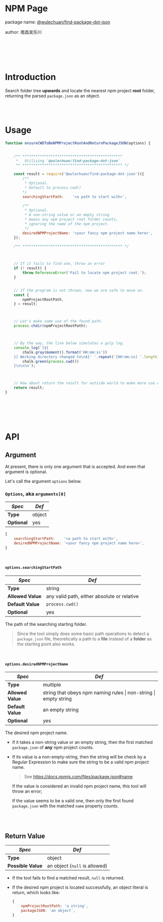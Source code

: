 # NPM Page

package name: 
[@wulechuan/find-package-dot-json](https://www.npmjs.com/package/@wulechuan/find-package-dot-json)

author: 南昌吴乐川

<br/>
<br/>
<br/>
<br/>

# Introduction

Search folder tree **upwards** and locate the nearest npm project **root** folder, returning the parsed `package.json` as an object.

<br/>
<br/>

# Usage

```javascript
function ensureCWDToBeNPMProjectRootAndReturnPackageJSON(options) {


    /** **********************************************
     *   Utilizing `@wulechuan/find-package-dot-json`
     ** ********************************************** */

    const result = require('@wulechuan/find-package-dot-json')({
        /**
         * Optional.
         * Default to process.cwd()
        */
        searchingStartPath:    '<a path to start with>',
        
        /** 
         * Optional.
         * A non-string value or an empty string
         * means any npm project root folder counts,
         * ignoring the name of the npm project.
         */
        desiredNPMProjectName: '<your fancy npm project name here>',
    });

    /** ********************************************** */



    // If it fails to find one, throw an error
    if (! result) {
        throw ReferenceError('Fail to locate npm project root.');
    }


    // If the program is not thrown, now we are safe to move on.
    const {
        npmProjectRootPath,
    } = result;



    // Let's make some use of the found path.
    process.chdir(npmProjectRootPath);



    // By the way, the line below simulates a gulp log.
    console.log(`[${
        chalk.gray(moment().format('HH:mm:ss'))
    }] Working directory changed to\n${' '.repeat('[HH:mm:ss] '.length)}${
        chalk.green(process.cwd())
    }\n\n\n`);



    // How about return the result for outside world to make more use of it.
    return result;
}
```


<br/>
<br/>
<br/>
<br/>

# API

## Argument

At present, there is only one argument that is accepted.
And even that argument is optional.

Let's call the argument `options` below.

### `Options`, aka `arguments[0]`

| _Spec_       | _Def_
|--------------|--------------
| **Type**     | object
| **Optional** | yes

```javascript
{
    searchingStartPath:    '<a path to start with>',
    desiredNPMProjectName: '<your fancy npm project name here>',
}
```

<br/>

#### `options.searchingStartPath`

| _Spec_            | _Def_
|-------------------|--------------
| **Type**          | string
| **Allowed Value** | any valid path, either absolute or relative
| **Default Value** | `process.cwd()`
| **Optional**      | yes

The path of the searching starting folder.

> Since the tool simply does some basic path operations
> to detect a `package.json` file,
> theoretically a path to a **file** instead of a **folder**
> as the starting point also works.

<br/>

#### `options.desiredNPMProjectName`

| _Spec_            | _Def_
|-------------------|--------------
| **Type**          | multiple
| **Allowed Value** | string that obeys npm naming rules \| non-string \| empty string
| **Default Value** | an empty string
| **Optional**      | yes

The desired npm project name.

*   If it takes a non-string value or an empty string,
    then the first matched `package.json` of **any** npm project counts.

*   If its value is a non-empty-string,
    then the string will be check by a Regular Expression
    to make sure the string to be a valid npm project name.

    > See https://docs.npmjs.com/files/package.json#name

    If the value is considered an invalid npm project name,
    this tool will throw an error;

    If the value seems to be a valid one,
    then only the first found `package.json` with the matched
    `name` property counts.

<br/>
<br/>

## Return Value

| _Spec_             | _Def_
|--------------------|--------------
| **Type**           | object
| **Possible Value** | an object (`null` is allowed)

*   If the tool fails to find a matched result,
    `null` is returned.

*   If the desired npm project is located successfully,
    an object literal is return, which looks like:

    ```javascript
    {
        npmProjectRootPath: 'a string',
        packageJSON: 'an object',
    }
    ```

<br/>
<br/>
<br/>
<br/>
